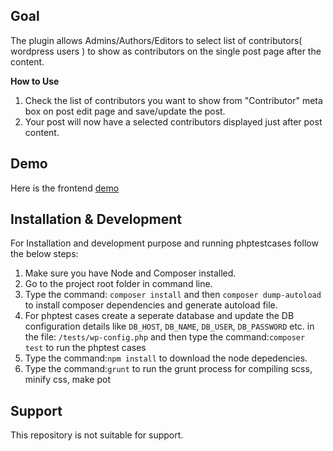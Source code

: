 ## Goal
The plugin allows Admins/Authors/Editors to select list of contributors( wordpress users ) to show as contributors on the single post page after the content.

**How to Use**
1. Check the list of contributors you want to show from "Contributor" meta box on post edit page and save/update the post.
2. Your post will now have a selected contributors displayed just after post content.

## Demo
Here is the frontend <a href='https://zoophobous-stage.000webhostapp.com/2024/05/hello-world'>demo</a>

## Installation & Development

For Installation and development purpose and running phptestcases follow the below steps:

1. Make sure you have Node and Composer installed.
2. Go to the project root folder in command line.
3. Type the command: `composer install` and then `composer dump-autoload` to install composer dependencies and generate autoload file.
4. For phptest cases create a seperate database and update the DB configuration details like `DB_HOST`, `DB_NAME`, `DB_USER`, `DB_PASSWORD` etc. in the file: `/tests/wp-config.php` and then type the command:`composer test` to run the phptest cases  
5. Type the command:`npm install` to download the node depedencies.
6. Type the command:`grunt` to run the grunt process for compiling scss, minify css, make pot

## Support

This repository is not suitable for support.
